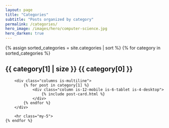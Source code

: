 ```yaml
---
layout: page
title: "Categories"
subtitle: "Posts organized by category"
permalink: /categories/
hero_image: /images/hero/computer-science.jpg
hero_darken: true
---
```


<div class="content">
    {% assign sorted_categories = site.categories | sort %}
    {% for category in sorted_categories %}
        <h2 id="{{ category[0] | slugify }}" class="title is-4">
            <span class="tag is-primary is-medium">{{ category[1] | size }}</span>
            {{ category[0] }}
        </h2>

        <div class="columns is-multiline">
            {% for post in category[1] %}
                <div class="column is-12-mobile is-6-tablet is-4-desktop">
                    {% include post-card.html %}
                </div>
            {% endfor %}
        </div>

        <hr class="my-5">
    {% endfor %}
</div>
